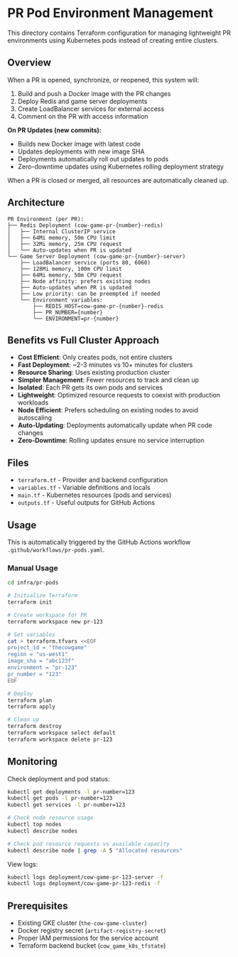 # PR Pod Environment Management

This directory contains Terraform configuration for managing lightweight PR environments using Kubernetes pods instead of creating entire clusters.

## Overview

When a PR is opened, synchronize, or reopened, this system will:
1. Build and push a Docker image with the PR changes
2. Deploy Redis and game server deployments
3. Create LoadBalancer services for external access
4. Comment on the PR with access information

**On PR Updates (new commits):**
- Builds new Docker image with latest code
- Updates deployments with new image SHA
- Deployments automatically roll out updates to pods
- Zero-downtime updates using Kubernetes rolling deployment strategy

When a PR is closed or merged, all resources are automatically cleaned up.

## Architecture

```
PR Environment (per PR):
├── Redis Deployment (cow-game-pr-{number}-redis)
│   ├── Internal ClusterIP service
│   ├── 64Mi memory, 50m CPU limit
│   ├── 32Mi memory, 25m CPU request
│   └── Auto-updates when PR is updated
└── Game Server Deployment (cow-game-pr-{number}-server)
    ├── LoadBalancer service (ports 80, 6060)
    ├── 128Mi memory, 100m CPU limit
    ├── 64Mi memory, 50m CPU request
    ├── Node affinity: prefers existing nodes
    ├── Auto-updates when PR is updated
    ├── Low priority: can be preempted if needed
    └── Environment variables:
        ├── REDIS_HOST=cow-game-pr-{number}-redis
        ├── PR_NUMBER={number}
        └── ENVIRONMENT=pr-{number}
```

## Benefits vs Full Cluster Approach

- **Cost Efficient**: Only creates pods, not entire clusters
- **Fast Deployment**: ~2-3 minutes vs 10+ minutes for clusters
- **Resource Sharing**: Uses existing production cluster
- **Simpler Management**: Fewer resources to track and clean up
- **Isolated**: Each PR gets its own pods and services
- **Lightweight**: Optimized resource requests to coexist with production workloads
- **Node Efficient**: Prefers scheduling on existing nodes to avoid autoscaling
- **Auto-Updating**: Deployments automatically update when PR code changes
- **Zero-Downtime**: Rolling updates ensure no service interruption

## Files

- `terraform.tf` - Provider and backend configuration
- `variables.tf` - Variable definitions and locals
- `main.tf` - Kubernetes resources (pods and services)
- `outputs.tf` - Useful outputs for GitHub Actions

## Usage

This is automatically triggered by the GitHub Actions workflow `.github/workflows/pr-pods.yaml`.

### Manual Usage

```bash
cd infra/pr-pods

# Initialize Terraform
terraform init

# Create workspace for PR
terraform workspace new pr-123

# Set variables
cat > terraform.tfvars <<EOF
project_id = "thecowgame"
region = "us-west1"
image_sha = "abc123f"
environment = "pr-123"
pr_number = "123"
EOF

# Deploy
terraform plan
terraform apply

# Clean up
terraform destroy
terraform workspace select default
terraform workspace delete pr-123
```

## Monitoring

Check deployment and pod status:
```bash
kubectl get deployments -l pr-number=123
kubectl get pods -l pr-number=123
kubectl get services -l pr-number=123

# Check node resource usage
kubectl top nodes
kubectl describe nodes

# Check pod resource requests vs available capacity
kubectl describe node | grep -A 5 "Allocated resources"
```

View logs:
```bash
kubectl logs deployment/cow-game-pr-123-server -f
kubectl logs deployment/cow-game-pr-123-redis -f
```

## Prerequisites

- Existing GKE cluster (`the-cow-game-cluster`)
- Docker registry secret (`artifact-registry-secret`)
- Proper IAM permissions for the service account
- Terraform backend bucket (`cow_game_k8s_tfstate`) 